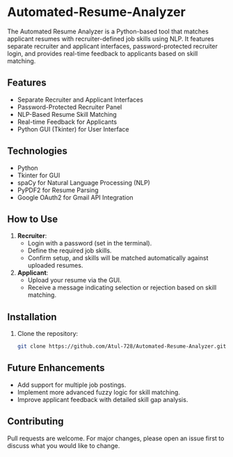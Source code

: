 # Automated-Resume-Analyzer
The Automated Resume Analyzer is a Python-based tool that matches applicant resumes with recruiter-defined job skills using NLP. It features separate recruiter and applicant interfaces, password-protected recruiter login, and provides real-time feedback to applicants based on skill matching.

## Features
- Separate Recruiter and Applicant Interfaces
- Password-Protected Recruiter Panel
- NLP-Based Resume Skill Matching
- Real-time Feedback for Applicants
- Python GUI (Tkinter) for User Interface

## Technologies
- Python
- Tkinter for GUI
- spaCy for Natural Language Processing (NLP)
- PyPDF2 for Resume Parsing
- Google OAuth2 for Gmail API Integration

## How to Use
1. **Recruiter**:
   - Login with a password (set in the terminal).
   - Define the required job skills.
   - Confirm setup, and skills will be matched automatically against uploaded resumes.
2. **Applicant**:
   - Upload your resume via the GUI.
   - Receive a message indicating selection or rejection based on skill matching.

## Installation
1. Clone the repository:
   ```bash
   git clone https://github.com/Atul-728/Automated-Resume-Analyzer.git
   
## Future Enhancements
- Add support for multiple job postings.
- Implement more advanced fuzzy logic for skill matching.
- Improve applicant feedback with detailed skill gap analysis.

## Contributing
Pull requests are welcome. For major changes, please open an issue first to discuss what you would like to change.
